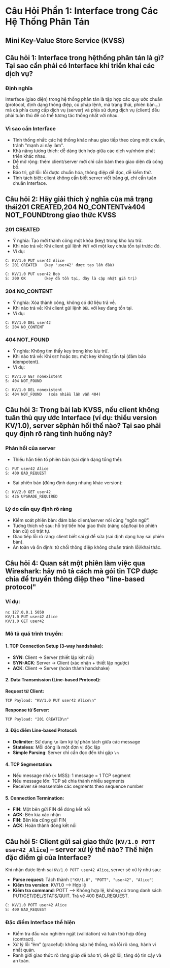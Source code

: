 # Câu Hỏi Phần 1: Interface trong Các Hệ Thống Phân Tán

## Mini Key-Value Store Service (KVSS)

## Câu hỏi 1: Interface trong hệthống phân tán là gì? Tại sao cần phải có Interface khi triển khai các dịch vụ?

### Định nghĩa

Interface (giao diện) trong hệ thống phân tán là tập hợp các quy ước chuẩn (protocol, định dạng thông điệp, cú pháp lệnh, mã trạng thái, phiên bản...) mà cả phía cung cấp dịch vụ (server) và phía sử dụng dịch vụ (client) đều phải tuân thủ để có thể tương tác thống nhất với nhau.

### Vì sao cần Interface

- Tính thống nhất: các hệ thống khác nhau giao tiếp theo cùng một chuẩn, tránh "mạnh ai nấy làm".
- Khả năng tương thích: dễ dàng tích hợp giữa các dịch vụ/nhóm phát triển khác nhau.
- Dễ mở rộng: thêm client/server mới chỉ cần bám theo giao diện đã công bố.
- Bảo trì, gỡ lỗi: lỗi được chuẩn hóa, thông điệp dễ đọc, dễ kiểm thử.
- Tính tách biệt: client không cần biết server viết bằng gì, chỉ cần tuân chuẩn Interface.

## Câu hỏi 2: Hãy giải thích ý nghĩa của mã trạng thái201 CREATED,204 NO_CONTENTvà404 NOT_FOUNDtrong giao thức KVSS

### 201 CREATED

- Ý nghĩa: Tạo mới thành công một khóa (key) trong kho lưu trữ.
- Khi nào trả về: Khi client gửi lệnh `PUT` với một key chưa tồn tại trước đó.
- Ví dụ:

```
C: KV/1.0 PUT user42 Alice
S: 201 CREATED   (key 'user42' được tạo lần đầu)

C: KV/1.0 PUT user42 Bob
S: 200 OK        (key đã tồn tại, đây là cập nhật giá trị)
```

### 204 NO_CONTENT

- Ý nghĩa: Xóa thành công, không có dữ liệu trả về.
- Khi nào trả về: Khi client gửi lệnh `DEL` với key đang tồn tại.
- Ví dụ:

```
C: KV/1.0 DEL user42
S: 204 NO_CONTENT
```

### 404 NOT_FOUND

- Ý nghĩa: Không tìm thấy key trong kho lưu trữ.
- Khi nào trả về: Khi `GET` hoặc `DEL` một key không tồn tại (đảm bảo idempotent).
- Ví dụ:

```
C: KV/1.0 GET nonexistent
S: 404 NOT_FOUND

C: KV/1.0 DEL nonexistent
S: 404 NOT_FOUND   (xóa nhiều lần vẫn 404)
```

## Câu hỏi 3: Trong bài lab KVSS, nếu client không tuân thủ quy ước Interface (ví dụ: thiếu version KV/1.0), server sẽphản hồi thế nào? Tại sao phải quy định rõ ràng tình huống này?

### Phản hồi của server

- Thiếu hẳn tiền tố phiên bản (sai định dạng tổng thể):

```
C: PUT user42 Alice
S: 400 BAD_REQUEST
```

- Sai phiên bản (đúng định dạng nhưng khác version):

```
C: KV/2.0 GET user42
S: 426 UPGRADE_REQUIRED
```

### Lý do cần quy định rõ ràng

- Kiểm soát phiên bản: đảm bảo client/server nói cùng “ngôn ngữ”.
- Tương thích về sau: hỗ trợ tiến hóa giao thức (nâng cấp/loại bỏ phiên bản cũ) có trật tự.
- Giao tiếp lỗi rõ ràng: client biết sai gì để sửa (sai định dạng hay sai phiên bản).
- An toàn và ổn định: từ chối thông điệp không chuẩn tránh lỗi/khai thác.

## Câu hỏi 4: Quan sát một phiên làm việc qua Wireshark: hãy mô tả cách mà gói tin TCP được chia để truyền thông điệp theo "line-based protocol"

### Ví dụ:

```
nc 127.0.0.1 5050
KV/1.0 PUT user42 Alice
KV/1.0 GET user42

```

### Mô tả quá trình truyền:

#### 1. TCP Connection Setup (3-way handshake):

- **SYN**: Client → Server (thiết lập kết nối)
- **SYN-ACK**: Server → Client (xác nhận + thiết lập ngược)
- **ACK**: Client → Server (hoàn thành handshake)

#### 2. Data Transmission (Line-based Protocol):

**Request từ Client:**

```
TCP Payload: "KV/1.0 PUT user42 Alice\n"
```

**Response từ Server:**

```
TCP Payload: "201 CREATED\n"
```

#### 3. Đặc điểm Line-based Protocol:

- **Delimiter**: Sử dụng `\n` làm ký tự phân tách giữa các message
- **Stateless**: Mỗi dòng là một đơn vị độc lập
- **Simple Parsing**: Server chỉ cần đọc đến khi gặp `\n`

#### 4. TCP Segmentation:

- Nếu message nhỏ (< MSS): 1 message = 1 TCP segment
- Nếu message lớn: TCP sẽ chia thành nhiều segments
- Receiver sẽ reassemble các segments theo sequence number

#### 5. Connection Termination:

- **FIN**: Một bên gửi FIN để đóng kết nối
- **ACK**: Bên kia xác nhận
- **FIN**: Bên kia cũng gửi FIN
- **ACK**: Hoàn thành đóng kết nối

## Câu hỏi 5: Client gửi sai giao thức (`KV/1.0 POTT user42 Alice`) – server xử lý thế nào? Thể hiện đặc điểm gì của Interface?

Khi nhận được lệnh sai `KV/1.0 POTT user42 Alice`, server sẽ xử lý như sau:

* **Parse request**: Tách thành `["KV/1.0", "POTT", "user42", "Alice"]`
* **Kiểm tra version**: KV/1.0 --> Hợp lệ
* **Kiểm tra command**: POTT --> Không hợp lệ, không có trong danh sách PUT/GET/DEL/STATS/QUIT. Trả về 400 BAD_REQUEST.

```
C: KV/1.0 POTT user42 Alice
S: 400 BAD_REQUEST
```

### Đặc điểm Interface thể hiện

- Kiểm tra đầu vào nghiêm ngặt (validation) và tuân thủ hợp đồng (contract).
- Xử lý lỗi “êm” (graceful): không sập hệ thống, mã lỗi rõ ràng, hành vi nhất quán.
- Ranh giới giao thức rõ ràng giúp dễ bảo trì, dễ gỡ lỗi, tăng độ tin cậy và an toàn.
